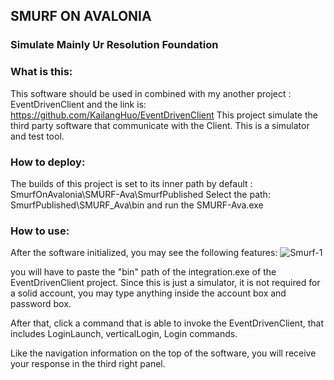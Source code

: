 ## SMURF ON AVALONIA

### Simulate Mainly Ur Resolution Foundation

### What is this:
This software should be used in combined with my another project 
: EventDrivenClient 
and the link is: https://github.com/KailangHuo/EventDrivenClient
This project simulate the third party software that
communicate with the Client. 
This is a simulator and test tool.

### How to deploy:
The builds of this project is set to its inner path by default
: SmurfOnAvalonia\SMURF-Ava\SmurfPublished
Select the path: SmurfPublished\SMURF_Ava\bin
and run the SMURF-Ava.exe

### How to use:
After the software initialized, you may see the following features:
![Smurf-1](https://github.com/KailangHuo/SmurfOnAvalonia/assets/88365925/7231c2ec-0adb-4208-9d22-772e1e954666)


you will have to paste the "bin" path of the integration.exe of 
the EventDrivenClient project. Since this is just a simulator, it 
is not required for a solid account, you may type anything inside 
the account box and password box. 

After that, click a command that is able to invoke the EventDrivenClient,
that includes LoginLaunch, verticalLogin, Login commands. 

Like the navigation information on the top of the software, you will
receive your response in the third right panel. 
